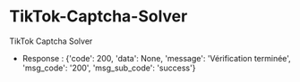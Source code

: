 # TikTok-Captcha-Solver
TikTok Captcha Solver
- Response : {'code': 200, 'data': None, 'message': 'Vérification terminée', 'msg_code': '200', 'msg_sub_code': 'success'}
